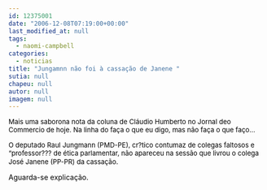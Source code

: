 ```yaml
---
id: 12375001
date: "2006-12-08T07:19:00+00:00"
last_modified_at: null
tags:
  - naomi-campbell
categories:
  - noticias
title: "Jungamnn não foi à cassação de Janene "
sutia: null
chapeu: null
autor: null
imagem: null
---
```

<p><P><SPAN style=\"FONT-SIZE: 9pt; FONT-FAMILY: Verdana\"><FONT color=black><FONT size=2>Mais uma saborona nota da coluna de Cláudio Humberto no Jornal deo Commercio de hoje. Na linha do faça o que eu digo, mas não faça o que faço...</FONT></FONT></SPAN></P></p>
<p><P><SPAN style=\"FONT-SIZE: 9pt; FONT-FAMILY: Verdana\"><FONT color=black><FONT size=2>O deputado Raul Jungmann (PMD-PE), cr?tico contumaz de colegas faltosos e “professor??? de ética parlamentar, não apareceu na sessão que livrou o colega José Janene (PP-PR) da cassação</FONT>.</FONT></SPAN></P></p>
<p><P><SPAN style=\"FONT-SIZE: 9pt; FONT-FAMILY: Verdana\"><FONT color=black>Aguarda-se explicação.</FONT></SPAN></P> </p>
